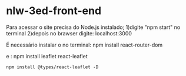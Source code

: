 # nlw-3ed-front-end
Para acessar o site precisa do Node.js instalado;
1)digite "npm start" no terminal
2)depois no brawser digite: localhost:3000
  

É necessário instalar o no terminal: npm install react-router-dom

e : npm install leaflet react-leaflet

    npm install @types/react-leaflet -D
